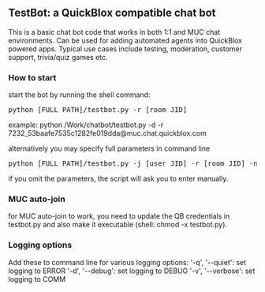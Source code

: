 <h2>TestBot: a QuickBlox compatible chat bot</h2>

This is a basic chat bot code that works in both 1:1 and MUC chat environments.
Can be used for adding automated agents into QuickBlox powered apps. 
Typical use cases include testing, moderation, customer support, trivia/quiz games etc.

<h3>How to start</h3>
start the bot by running the shell command:
<pre>python [FULL PATH]/testbot.py -r [room JID]</pre>
example: python /Work/chatbot/testbot.py -d -r 7232_53baafe7535c1282fe019dda@muc.chat.quickblox.com

alternatively you may specify full parameters in command line
<pre>python [FULL PATH]/testbot.py -j [user JID] -r [room JID] -n [QB user ID] -p [QB user PASSWORD]</pre>

if you omit the parameters, the script will ask you to enter manually.

<h3>MUC auto-join</h3>
for MUC auto-join to work, you need to update the QB credentials in testbot.py and also make it executable (shell: chmod -x testbot.py).

<h3>Logging options</h3>
Add these to command line for various logging options:
'-q', '--quiet': set logging to ERROR
'-d', '--debug': set logging to DEBUG
'-v', '--verbose': set logging to COMM


